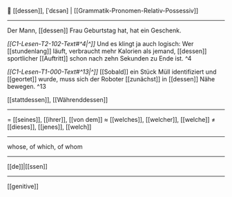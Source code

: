  🔗 [[dessen]], [ˈdɛsən] | [[Grammatik-Pronomen-Relativ-Possessiv]]

---
Der Mann, [[dessen]] Frau Geburtstag hat, hat ein Geschenk.

*[[C1-Lesen-T2-102-Text#^4|^]]* Und es klingt ja auch logisch: Wer [[stundenlang]] läuft, verbraucht mehr Kalorien als jemand, [[dessen]] sportlicher [[Auftritt]] schon nach zehn Sekunden zu Ende ist. ^4


*[[C1-Lesen-T1-000-Text#^13|^]]* [[Sobald]] ein Stück Müll identifiziert und [[geortet]] wurde, muss sich der Roboter [[zunächst]] in [[dessen]] Nähe bewegen. ^13


[[stattdessen]], [[Währenddessen]]

---
= [[seines]], [[ihrer]], [[von dem]]
≈ [[welches]], [[welcher]], [[welche]]
≠ [[dieses]], [[jenes]], [[welch]]

---
whose, of which, of whom

---
[[de]]|[[ssen]]

---
[[genitive]]
